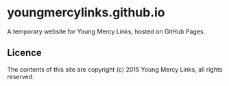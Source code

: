 # youngmercylinks.github.io
A temporary website for Young Mercy Links, hosted on GitHub Pages.

## Licence
The contents of this site are copyright (c) 2015 Young Mercy Links, all rights reserved.
